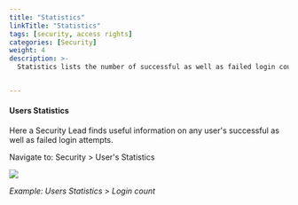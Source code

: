 ```yaml
---
title: "Statistics"
linkTitle: "Statistics"
tags: [security, access rights]
categories: [Security]
weight: 4
description: >-
  Statistics lists the number of successful as well as failed login counts by user.


---
```


#### Users Statistics

Here a Security Lead finds useful information on any user's successful as well as failed login attempts.

Navigate to: Security > User's Statistics

![](/images/users_statistics.png)

*Example: Users Statistics > Login count*

